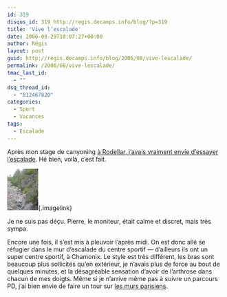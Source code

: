 ```yaml
---
id: 319
disqus_id: 319 http://regis.decamps.info/blog/?p=319
title: 'Vive l’escalade'
date: 2006-08-29T18:07:27+00:00
author: Régis
layout: post
guid: http://regis.decamps.info/blog/2006/08/vive-lescalade/
permalink: /2006/08/vive-lescalade/
tmac_last_id:
  - ""
dsq_thread_id:
  - "812467820"
categories:
  - Sport
  - Vacances
tags:
  - Escalade
---
```

Après mon stage de canyoning [à Rodellar, j’avais vraiment envie d’essayer l’escalade](http://regis.decamps.info/blog/2006/07/retour-de-rodellar/). Hé bien, voilà, c’est fait.
  
[<img id="image318" src="/blog/wp-content/uploads/2006/09/IMG_3344.thumbnail.JPG" alt="J'escalade un mur école" />](/blog/wp-content/uploads/2006/09/IMG_3344.JPG "J'escalade un mur école"){.imagelink}
  
Je ne suis pas déçu. Pierre, le moniteur, était calme et discret, mais très sympa. 

Encore une fois, il s’est mis à pleuvoir l’après midi. On est donc allé se réfugier dans le mur d’escalade du centre sportif &#8212; d’ailleurs ils ont un super centre sportif, à Chamonix. Le style est très différent, les bras sont beaucoup plus sollicités qu’en extérieur, je n’avais plus de force au bout de quelques minutes, et la désagréable sensation d’avoir de l’arthrose dans chacun de mes doigts. Même si je n’arrive même pas à suivre un parcours PD, j’ai bien envie de faire un tour sur [les murs parisiens](http://www.paris.fr/portail/Sport/Portal.lut?page_id=5750&document_type_id=5&document_id=3920&portlet_id=12541).
